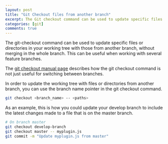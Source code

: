 ```yaml
---
layout: post
title: "Git Checkout files from another branch"
excerpt: The Git checkout command can be used to update specific files or directories in your current tree from another branch.
categories: [git]
comments: true
---
```


The git-checkout command can be used to update specific files or directories in your working tree with those from another branch, without merging in the whole branch. This can be useful when working with several feature branches.

The [git checkout manual page](http://schacon.github.com/git/git-checkout.html) describes how the git checkout command
is not just useful for switching between branches.

In order to update the working tree with files or directories from another branch, you can use the branch name pointer in the git checkout command.

```bash
git checkout <branch_name> -- <paths>
```

As an example, this is how you could update your develop branch  to include the latest changes made to a file that is on the master branch.

```bash
# On branch master
git checkout develop-branch
git checkout master -- myplugin.js
git commit -m "Update myplugin.js from master"
```
